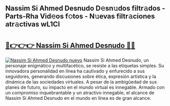 ## Nassim Si Ahmed Desnudo D𝚎sn𝚞dos filtr𝚊dos - Parts-Rha Vid𝚎os f𝚘tos - N𝚞evas filtr𝚊ciones atr𝚊ctivas wL1Cl

# <h2><a href="http://mb1w3sl.tromn.icu/?c=Nassim+Si+Ahmed+Desnudo">🔗👉👉👉 Nassim Si Ahmed Desnudo 🔗🔗</a></h2>

[![Nassim Si Ahmed Desnudo nuevo](https://i.imgur.com/pEAQMta.gif)](http://mb1w3sl.tromn.icu/?c=Nassim+Si+Ahmed+Desnudo)
Nassim Si Ahmed Desnudo, un personaje enigmático y multifacético, se resiste a las etiquetas simples. Su innovadora personalidad en línea ha cautivado y enfurecido a sus seguidores, generando discusiones sobre ética, expresión artística y la dinámica de las sociedades virtuales. A pesar de la ambigüedad de sus planes de futuro, su impacto en el mundo virtual es innegable. Armado con un compromiso inquebrantable y un atractivo innegable, el alcance de Nassim Si Ahmed Desnudo en el mundo en línea es de gran alcance.
